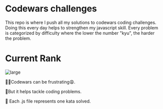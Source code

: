 # Codewars challenges 
This repo is where I push all my solutions to codewars coding challenges. Doing this every day helps to strengthen my javascript skill.  Every problem is categorized by difficulty where the lower the number "kyu", the harder the problem.
# Current Rank


![large](https://user-images.githubusercontent.com/97654031/219885195-fca8baab-6e0f-41d8-be8a-fa212a891dc2.svg)



🤦‍♂️Codewars can be frustrating😩.

🥳But it helps tackle coding problems.

🎯 Each .js file represents one kata solved.
